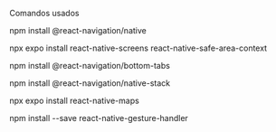 Comandos usados

npm install @react-navigation/native

npx expo install react-native-screens react-native-safe-area-context

npm install @react-navigation/bottom-tabs

npm install @react-navigation/native-stack

npx expo install react-native-maps

npm install --save react-native-gesture-handler
